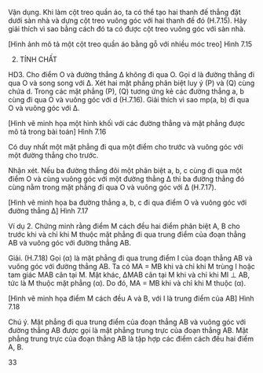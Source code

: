 Vận dụng. Khi làm cột treo quần áo, ta có thể tạo hai thanh đế thẳng đặt dưới sàn nhà và dựng cột treo vuông góc với hai thanh đế đó (H.7.15). Hãy giải thích vì sao bằng cách đó ta có được cột treo vuông góc với sàn nhà.

[Hình ảnh mô tả một cột treo quần áo bằng gỗ với nhiều móc treo]
Hình 7.15

2. TÍNH CHẤT

HD3. Cho điểm O và đường thẳng Δ không đi qua O. Gọi d là đường thẳng đi qua O và song song với Δ. Xét hai mặt phẳng phân biệt luy ý (P) và (Q) cùng chứa d. Trong các mặt phẳng (P), (Q) tương ứng kẻ các đường thẳng a, b cùng đi qua O và vuông góc với d (H.7.16). Giải thích vì sao mp(a, b) đi qua O và vuông góc với Δ.

[Hình vẽ minh họa một hình khối với các đường thẳng và mặt phẳng được mô tả trong bài toán]
Hình 7.16

Có duy nhất một mặt phẳng đi qua một điểm cho trước và vuông góc với một đường thẳng cho trước.

Nhận xét. Nếu ba đường thẳng đôi một phân biệt a, b, c cùng đi qua một điểm O và cùng vuông góc với một đường thẳng Δ thì ba đường thẳng đó cùng nằm trong mặt phẳng đi qua O và vuông góc với Δ (H.7.17).

[Hình vẽ minh họa ba đường thẳng a, b, c đi qua điểm O và vuông góc với đường thẳng Δ]
Hình 7.17

Ví dụ 2. Chứng minh rằng điểm M cách đều hai điểm phân biệt A, B cho trước khi và chỉ khi M thuộc mặt phẳng đi qua trung điểm của đoạn thẳng AB và vuông góc với đường thẳng AB.

Giải. (H.7.18)
Gọi (α) là mặt phẳng đi qua trung điểm I của đoạn thẳng AB và vuông góc với đường thẳng AB. Ta có MA = MB khi và chỉ khi M trùng I hoặc tam giác MAB cân tại M. Mặt khác, ΔMAB cân tại M khi và chỉ khi MI ⊥ AB, tức là M thuộc mặt phẳng (α). Do đó, MA = MB khi và chỉ khi M thuộc (α).

[Hình vẽ minh họa điểm M cách đều A và B, với I là trung điểm của AB]
Hình 7.18

Chú ý. Mặt phẳng đi qua trung điểm của đoạn thẳng AB và vuông góc với đường thẳng AB được gọi là mặt phẳng trung trực của đoạn thẳng AB. Mặt phẳng trung trực của đoạn thẳng AB là tập hợp các điểm cách đều hai điểm A, B.

33